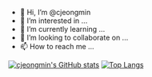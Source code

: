 - 👋 Hi, I’m @cjeongmin
- 👀 I’m interested in ...
- 🌱 I’m currently learning ...
- 💞️ I’m looking to collaborate on ...
- 📫 How to reach me ...

[![cjeongmin's GitHub stats](https://github-readme-stats.vercel.app/api?username=cjeongmin)](https://github.com/anuraghazra/github-readme-stats) [![Top Langs](https://github-readme-stats.vercel.app/api/top-langs/?username=cjeongmin)](https://github.com/anuraghazra/github-readme-stats)

<!---
cjeongmin/cjeongmin is a ✨ special ✨ repository because its `README.md` (this file) appears on your GitHub profile.
You can click the Preview link to take a look at your changes.
--->
